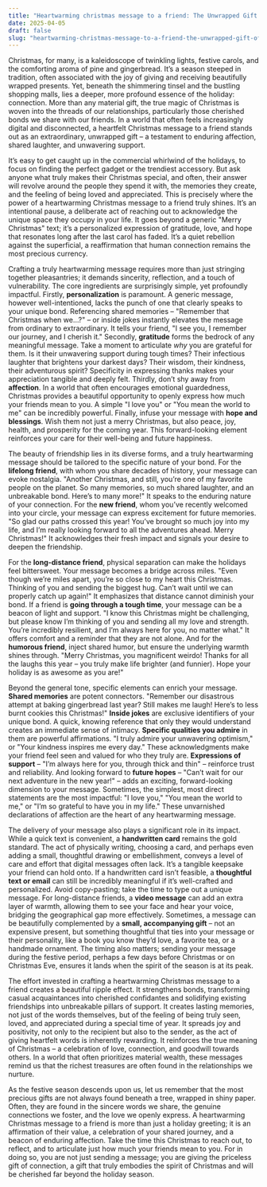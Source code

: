 ```yaml
---
title: "Heartwarming christmas message to a friend: The Unwrapped Gift of Connection and Shared Joy"
date: 2025-04-05
draft: false
slug: "heartwarming-christmas-message-to-a-friend-the-unwrapped-gift-of-connection-and-shared-joy" 
---
```


Christmas, for many, is a kaleidoscope of twinkling lights, festive carols, and the comforting aroma of pine and gingerbread. It’s a season steeped in tradition, often associated with the joy of giving and receiving beautifully wrapped presents. Yet, beneath the shimmering tinsel and the bustling shopping malls, lies a deeper, more profound essence of the holiday: connection. More than any material gift, the true magic of Christmas is woven into the threads of our relationships, particularly those cherished bonds we share with our friends. In a world that often feels increasingly digital and disconnected, a heartfelt Christmas message to a friend stands out as an extraordinary, unwrapped gift – a testament to enduring affection, shared laughter, and unwavering support.

It’s easy to get caught up in the commercial whirlwind of the holidays, to focus on finding the perfect gadget or the trendiest accessory. But ask anyone what truly makes their Christmas special, and often, their answer will revolve around the people they spend it with, the memories they create, and the feeling of being loved and appreciated. This is precisely where the power of a heartwarming Christmas message to a friend truly shines. It’s an intentional pause, a deliberate act of reaching out to acknowledge the unique space they occupy in your life. It goes beyond a generic "Merry Christmas" text; it’s a personalized expression of gratitude, love, and hope that resonates long after the last carol has faded. It’s a quiet rebellion against the superficial, a reaffirmation that human connection remains the most precious currency.

Crafting a truly heartwarming message requires more than just stringing together pleasantries; it demands sincerity, reflection, and a touch of vulnerability. The core ingredients are surprisingly simple, yet profoundly impactful. Firstly, **personalization** is paramount. A generic message, however well-intentioned, lacks the punch of one that clearly speaks to your unique bond. Referencing shared memories – "Remember that Christmas when we…?" – or inside jokes instantly elevates the message from ordinary to extraordinary. It tells your friend, "I see you, I remember our journey, and I cherish it." Secondly, **gratitude** forms the bedrock of any meaningful message. Take a moment to articulate *why* you are grateful for them. Is it their unwavering support during tough times? Their infectious laughter that brightens your darkest days? Their wisdom, their kindness, their adventurous spirit? Specificity in expressing thanks makes your appreciation tangible and deeply felt. Thirdly, don’t shy away from **affection**. In a world that often encourages emotional guardedness, Christmas provides a beautiful opportunity to openly express how much your friends mean to you. A simple "I love you" or "You mean the world to me" can be incredibly powerful. Finally, infuse your message with **hope and blessings**. Wish them not just a merry Christmas, but also peace, joy, health, and prosperity for the coming year. This forward-looking element reinforces your care for their well-being and future happiness.

The beauty of friendship lies in its diverse forms, and a truly heartwarming message should be tailored to the specific nature of your bond. For the **lifelong friend**, with whom you share decades of history, your message can evoke nostalgia. "Another Christmas, and still, you’re one of my favorite people on the planet. So many memories, so much shared laughter, and an unbreakable bond. Here’s to many more!" It speaks to the enduring nature of your connection. For the **new friend**, whom you’ve recently welcomed into your circle, your message can express excitement for future memories. "So glad our paths crossed this year! You’ve brought so much joy into my life, and I’m really looking forward to all the adventures ahead. Merry Christmas!" It acknowledges their fresh impact and signals your desire to deepen the friendship.

For the **long-distance friend**, physical separation can make the holidays feel bittersweet. Your message becomes a bridge across miles. "Even though we’re miles apart, you’re so close to my heart this Christmas. Thinking of you and sending the biggest hug. Can’t wait until we can properly catch up again!" It emphasizes that distance cannot diminish your bond. If a friend is **going through a tough time**, your message can be a beacon of light and support. "I know this Christmas might be challenging, but please know I’m thinking of you and sending all my love and strength. You’re incredibly resilient, and I’m always here for you, no matter what." It offers comfort and a reminder that they are not alone. And for the **humorous friend**, inject shared humor, but ensure the underlying warmth shines through. "Merry Christmas, you magnificent weirdo! Thanks for all the laughs this year – you truly make life brighter (and funnier). Hope your holiday is as awesome as you are!"

Beyond the general tone, specific elements can enrich your message. **Shared memories** are potent connectors. "Remember our disastrous attempt at baking gingerbread last year? Still makes me laugh! Here’s to less burnt cookies this Christmas!" **Inside jokes** are exclusive identifiers of your unique bond. A quick, knowing reference that only they would understand creates an immediate sense of intimacy. **Specific qualities you admire** in them are powerful affirmations. "I truly admire your unwavering optimism," or "Your kindness inspires me every day." These acknowledgments make your friend feel seen and valued for who they truly are. **Expressions of support** – "I’m always here for you, through thick and thin" – reinforce trust and reliability. And looking forward to **future hopes** – "Can’t wait for our next adventure in the new year!" – adds an exciting, forward-looking dimension to your message. Sometimes, the simplest, most direct statements are the most impactful: "I love you," "You mean the world to me," or "I’m so grateful to have you in my life." These unvarnished declarations of affection are the heart of any heartwarming message.

The delivery of your message also plays a significant role in its impact. While a quick text is convenient, a **handwritten card** remains the gold standard. The act of physically writing, choosing a card, and perhaps even adding a small, thoughtful drawing or embellishment, conveys a level of care and effort that digital messages often lack. It’s a tangible keepsake your friend can hold onto. If a handwritten card isn’t feasible, a **thoughtful text or email** can still be incredibly meaningful if it’s well-crafted and personalized. Avoid copy-pasting; take the time to type out a unique message. For long-distance friends, a **video message** can add an extra layer of warmth, allowing them to see your face and hear your voice, bridging the geographical gap more effectively. Sometimes, a message can be beautifully complemented by a **small, accompanying gift** – not an expensive present, but something thoughtful that ties into your message or their personality, like a book you know they’d love, a favorite tea, or a handmade ornament. The timing also matters; sending your message during the festive period, perhaps a few days before Christmas or on Christmas Eve, ensures it lands when the spirit of the season is at its peak.

The effort invested in crafting a heartwarming Christmas message to a friend creates a beautiful ripple effect. It strengthens bonds, transforming casual acquaintances into cherished confidantes and solidifying existing friendships into unbreakable pillars of support. It creates lasting memories, not just of the words themselves, but of the feeling of being truly seen, loved, and appreciated during a special time of year. It spreads joy and positivity, not only to the recipient but also to the sender, as the act of giving heartfelt words is inherently rewarding. It reinforces the true meaning of Christmas – a celebration of love, connection, and goodwill towards others. In a world that often prioritizes material wealth, these messages remind us that the richest treasures are often found in the relationships we nurture.

As the festive season descends upon us, let us remember that the most precious gifts are not always found beneath a tree, wrapped in shiny paper. Often, they are found in the sincere words we share, the genuine connections we foster, and the love we openly express. A heartwarming Christmas message to a friend is more than just a holiday greeting; it is an affirmation of their value, a celebration of your shared journey, and a beacon of enduring affection. Take the time this Christmas to reach out, to reflect, and to articulate just how much your friends mean to you. For in doing so, you are not just sending a message; you are giving the priceless gift of connection, a gift that truly embodies the spirit of Christmas and will be cherished far beyond the holiday season.